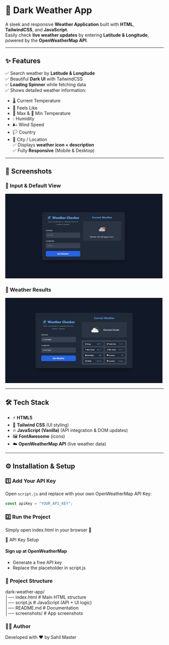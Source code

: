 # 🌌 Dark Weather App

A sleek and responsive **Weather Application** built with **HTML**, **TailwindCSS**, and **JavaScript**.  
Easily check **live weather updates** by entering **Latitude & Longitude**, powered by the **OpenWeatherMap API**.  

---

## ✨ Features
✅ Search weather by **Latitude & Longitude**  
✅ Beautiful **Dark UI** with TailwindCSS  
✅ **Loading Spinner** while fetching data  
✅ Shows detailed weather information:  
   - 🌡️ Current Temperature  
   - 🤒 Feels Like  
   - 🔺 Max & 🔻 Min Temperature  
   - 💧 Humidity  
   - 🌬️ Wind Speed  
   - 🏳️ Country  
   - 📍 City / Location  
✅ Displays **weather icon + description**  
✅ Fully **Responsive** (Mobile & Desktop)  

---

## 📸 Screenshots

### 🔹 Input & Default View
<img src="assets/imgs/img1.png" width="500" alt="Weather App Default"/>

### 🔹 Weather Results
<img src="assets/imgs/img2.png" width="500" alt="Weather App Result"/>

---

## 🛠️ Tech Stack
- ⚡ **HTML5**  
- 🎨 **Tailwind CSS** (UI styling)  
- 🔥 **JavaScript (Vanilla)** (API integration & DOM updates)  
- 🖼️ **FontAwesome** (icons)  
- ☁️ **OpenWeatherMap API** (live weather data)  

---

## ⚙️ Installation & Setup

### 1️⃣ Add Your API Key
Open `script.js` and replace with your own OpenWeatherMap API Key:

```javascript
const apiKey = "YOUR_API_KEY";
```

### 2️⃣ Run the Project
Simply open index.html in your browser 🎉

🔑 API Key Setup

#### Sign up at OpenWeatherMap

- Generate a free API key
- Replace the placeholder in script.js

### 📂 Project Structure

dark-weather-app/ <br>
│── index.html        # Main HTML structure <br>
│── script.js         # JavaScript (API + UI logic) <br>
│── README.md         # Documentation <br>
│── screenshots/      # App screenshots <br>


### 👨‍💻 Author
Developed with ❤️ by Sahil Master